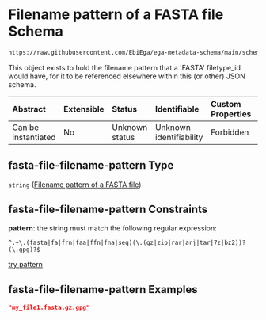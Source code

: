 # Filename pattern of a FASTA file Schema

```txt
https://raw.githubusercontent.com/EbiEga/ega-metadata-schema/main/schemas/EGA.common-definitions.json#/definitions/fasta-file-filename-pattern
```

This object exists to hold the filename pattern that a 'FASTA' filetype\_id would have, for it to be referenced elsewhere within this (or other) JSON schema.

| Abstract            | Extensible | Status         | Identifiable            | Custom Properties | Additional Properties | Access Restrictions | Defined In                                                                                           |
| :------------------ | :--------- | :------------- | :---------------------- | :---------------- | :-------------------- | :------------------ | :--------------------------------------------------------------------------------------------------- |
| Can be instantiated | No         | Unknown status | Unknown identifiability | Forbidden         | Allowed               | none                | [EGA.common-definitions.json\*](../../../schemas/EGA.common-definitions.json "open original schema") |

## fasta-file-filename-pattern Type

`string` ([Filename pattern of a FASTA file](ega-12-definitions-filename-pattern-of-a-fasta-file.md))

## fasta-file-filename-pattern Constraints

**pattern**: the string must match the following regular expression:&#x20;

```regexp
^.+\.(fasta|fa|frn|faa|ffn|fna|seq)(\.(gz|zip|rar|arj|tar|7z|bz2))?(\.gpg)?$
```

[try pattern](https://regexr.com/?expression=%5E.%2B%5C.\(fasta%7Cfa%7Cfrn%7Cfaa%7Cffn%7Cfna%7Cseq\)\(%5C.\(gz%7Czip%7Crar%7Carj%7Ctar%7C7z%7Cbz2\)\)%3F\(%5C.gpg\)%3F%24 "try regular expression with regexr.com")

## fasta-file-filename-pattern Examples

```json
"my_file1.fasta.gz.gpg"
```
